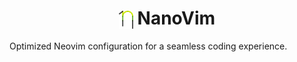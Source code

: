 <h1 align="center">
  <img width="23" align="center" src="/images/nanovim_logo.svg" />
  NanoVim
</h1>

Optimized Neovim configuration for a seamless coding experience. 
